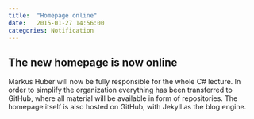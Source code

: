 ```yaml
---
title:  "Homepage online"
date:   2015-01-27 14:56:00
categories: Notification
---
```


## The new homepage is now online

Markus Huber will now be fully responsible for the whole C# lecture. In order to simplify the organization everything has been transferred to GitHub, where all material will be available in form of repositories. The homepage itself is also hosted on GitHub, with Jekyll as the blog engine.
